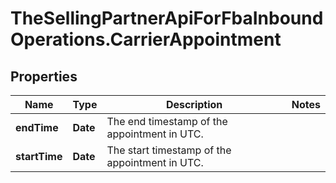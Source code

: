 # TheSellingPartnerApiForFbaInboundOperations.CarrierAppointment

## Properties
Name | Type | Description | Notes
------------ | ------------- | ------------- | -------------
**endTime** | **Date** | The end timestamp of the appointment in UTC. | 
**startTime** | **Date** | The start timestamp of the appointment in UTC. | 



